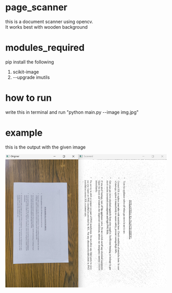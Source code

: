 # page_scanner
this is a document scanner using opencv. <br /> 
It works best with wooden background

# modules_required
pip install the following
1. scikit-image
2. --upgrade imutils

# how to run
write this in terminal and run
"python main.py --image img.jpg"

# example
this is the output with the given image

<img src="output.png" alt="python" align="centre">
